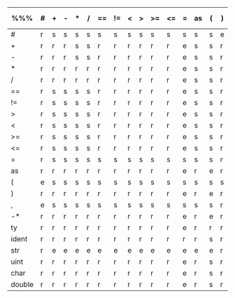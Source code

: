 |%%%|#|+|-|*|/|==|!=|\<|\>|\>=|\<=|=|as|\(|\)|,|-*|ty|ident|str|uint|char|double
|---|---|---|---|---|---|---|---|---|---|---|---|---|---|---|---|---|---|---|---|---|---|---|---
#|r|s|s|s|s|s|s|s|s|s|s|s|s|s|e|e|s|e|s|s|s|s|s
+|r|r|r|s|s|r|r|r|r|r|r|e|s|s|r|r|s|e|s|e|s|e|s
-|r|r|r|s|s|r|r|r|r|r|r|e|s|s|r|r|s|e|s|e|s|e|s
*|r|r|r|r|r|r|r|r|r|r|r|e|s|s|r|r|s|e|s|e|s|e|s
/|r|r|r|r|r|r|r|r|r|r|r|e|s|s|r|r|s|e|s|e|s|e|s
==|r|s|s|s|s|r|r|r|r|r|r|e|s|s|r|r|s|e|s|e|s|e|s
!=|r|s|s|s|s|r|r|r|r|r|r|e|s|s|r|r|s|e|s|e|s|e|s
&gt;|r|s|s|s|s|r|r|r|r|r|r|e|s|s|r|r|s|e|s|e|s|e|s
&lt;|r|s|s|s|s|r|r|r|r|r|r|e|s|s|r|r|s|e|s|e|s|e|s
&gt;=|r|s|s|s|s|r|r|r|r|r|r|e|s|s|r|r|s|e|s|e|s|e|s
&lt;=|r|s|s|s|s|r|r|r|r|r|r|e|s|s|r|r|s|e|s|e|s|e|s
=|r|s|s|s|s|s|s|s|s|s|s|s|s|s|r|r|s|e|s|s|s|s|s
as|r|r|r|r|r|r|r|r|r|r|r|e|r|e|r|r|e|s|e|e|e|e|e
(|e|s|s|s|s|s|s|s|s|s|s|s|s|s|s|s|s|e|s|s|s|s|s
)|r|r|r|r|r|r|r|r|r|r|r|e|r|e|r|r|e|e|e|e|e|e|e
,|e|s|s|s|s|s|s|s|s|s|s|s|s|s|r|r|s|e|s|s|s|s|s
-*|r|r|r|r|r|r|r|r|r|r|r|e|r|e|r|r|s|e|s|e|s|e|s
ty|r|r|r|r|r|r|r|r|r|r|r|e|r|r|r|r|r|e|e|e|e|e|e
ident|r|r|r|r|r|r|r|r|r|r|r|r|r|s|r|r|e|e|e|e|e|e|e
str|r|e|e|e|e|e|e|e|e|e|e|e|e|e|r|r|e|e|e|e|e|e|e
uint|r|r|r|r|r|r|r|r|r|r|r|e|r|s|r|r|e|e|e|e|e|e|e
char|r|r|r|r|r|r|r|r|r|r|r|e|r|s|r|r|e|e|e|e|e|e|e
double|r|r|r|r|r|r|r|r|r|r|r|e|r|s|r|r|e|e|e|e|e|e|e